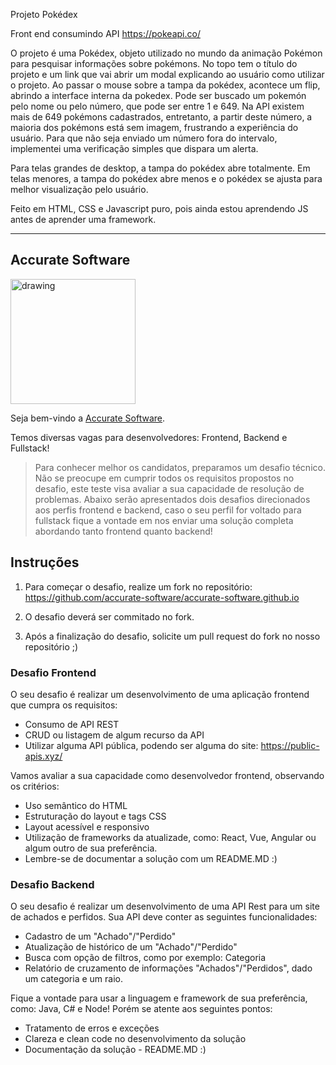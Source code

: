 Projeto Pokédex

Front end consumindo API https://pokeapi.co/

O projeto é uma Pokédex, objeto utilizado no mundo da animação Pokémon para pesquisar informações sobre pokémons. 
No topo tem o título do projeto e um link que vai abrir um modal explicando ao usuário como utilizar o projeto.
Ao passar o mouse sobre a tampa da pokédex, acontece um flip, abrindo a interface interna da pokedex.
Pode ser buscado um pokemón pelo nome ou pelo número, que pode ser entre 1 e 649.
Na API existem mais de 649 pokémons cadastrados, entretanto, a partir deste número, a maioria dos pokémons está sem imagem, frustrando a experiência do usuário.
Para que não seja enviado um número fora do intervalo, implementei uma verificação simples que dispara um alerta.

Para telas grandes de desktop, a tampa do pokédex abre totalmente. Em telas menores, a tampa do pokédex abre menos e o pokédex se ajusta para melhor visualização pelo usuário.

Feito em HTML, CSS e Javascript puro, pois ainda estou aprendendo JS antes de aprender uma framework.

---

## Accurate Software

<img src="https://accurate.com.br/wp-content/uploads/2020/06/logo-accurate-300.svg" alt="drawing" width="200"/> 

Seja bem-vindo a [Accurate Software](https://accurate.com.br).

Temos diversas vagas para desenvolvedores: Frontend, Backend e Fullstack!

> Para conhecer melhor os candidatos, preparamos um desafio técnico. Não se preocupe em cumprir todos os requisitos propostos no desafio, este teste visa avaliar a sua capacidade de resolução de problemas. Abaixo serão apresentados dois desafios direcionados aos perfis frontend e backend, caso o seu perfil for voltado para fullstack fique a vontade em nos enviar uma solução completa abordando tanto frontend quanto backend!

## Instruções

1. Para começar o desafio, realize um fork no repositório: https://github.com/accurate-software/accurate-software.github.io

2. O desafio deverá ser commitado no fork.

3. Após a finalização do desafio, solicite um pull request do fork no nosso repositório ;)

### Desafio Frontend

O seu desafio é realizar um desenvolvimento de uma aplicação frontend que cumpra os requisitos:

+ Consumo de API REST
+ CRUD ou listagem de algum recurso da API
+ Utilizar alguma API pública, podendo ser alguma do site: https://public-apis.xyz/

Vamos avaliar a sua capacidade como desenvolvedor frontend, observando os critérios:

+ Uso semântico do HTML
+ Estruturação do layout e tags CSS
+ Layout acessível e responsivo
+ Utilização de frameworks da atualizade, como: React, Vue, Angular ou algum outro de sua preferência.
+ Lembre-se de documentar a solução com um README.MD :)

### Desafio Backend

O seu desafio é realizar um desenvolvimento de uma API Rest para um site de achados e perfidos. Sua API deve conter as seguintes funcionalidades:

+ Cadastro de um "Achado"/"Perdido"
+ Atualização de histórico de um "Achado"/"Perdido"
+ Busca com opção de filtros, como por exemplo: Categoria
+ Relatório de cruzamento de informações "Achados"/"Perdidos", dado um categoria e um raio.

Fique a vontade para usar a linguagem e framework de sua preferência, como: Java, C# e Node! Porém se atente aos seguintes pontos:

+ Tratamento de erros e exceções
+ Clareza e clean code no desenvolvimento da solução
+ Documentação da solução - README.MD :)
